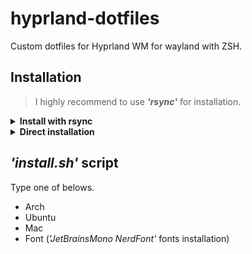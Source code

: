 # hyprland-dotfiles

Custom dotfiles for Hyprland WM for wayland with ZSH.

## Installation

> I highly recommend to use ***'rsync'*** for installation.

<details>
<summary><b>Install with rsync</b></summary>

#### Clone the repository to *'~/Documents'* and install with rsync.

```bash
git clone https://github.com/aruyu/hyprland-dotfiles.git ~/Documents/hyprland-dotfiles/
```

> Use rsync to sync the dotfiles.

```bash
rsync -avxHAXP --exclude={'.git*','tools','LICENSE','*.md'} ~/Documents/hyprland-dotfiles/. ~/
```

> Run *'install.sh'* to install essentials.

``` bash
bash ~/Documents/hyprland-dotfiles/tools/install_themes.sh
bash ~/Documents/hyprland-dotfiles/tools/install_zsh.sh
```

</details>

<details>
<summary><b>Direct installation</b></summary>

#### Clone the repository to *'~/.config'* directly.

```bash
git clone https://github.com/aruyu/hyprland-dotfiles.git ~/Downloads/hyprland-dotfiles/
cp -rf ~/Downloads/hyprland-dotfiles/.* ~/
```

> Run *'install.sh'* to install essentials.

```bash
bash ~/Downloads/hyprland-dotfiles/tools/install_themes.sh
bash ~/Downloads/hyprland-dotfiles/tools/install_zsh.sh
```

</details>

## *'install.sh'* script

Type one of belows.

- Arch
- Ubuntu
- Mac
- Font (*'JetBrainsMono NerdFont'* fonts installation)
